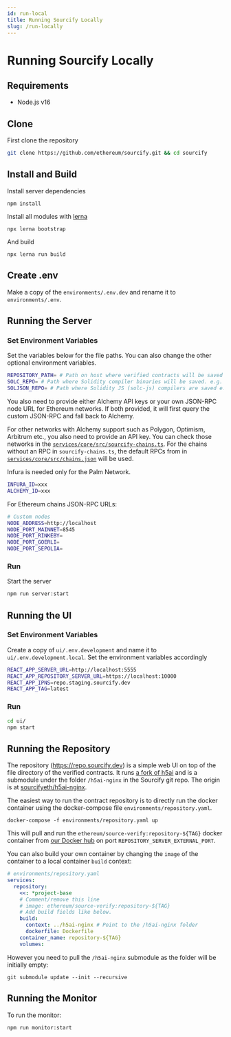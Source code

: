```yaml
---
id: run-local
title: Running Sourcify Locally
slug: /run-locally
---
```


# Running Sourcify Locally

## Requirements

- Node.js v16

## Clone

First clone the repository

```bash
git clone https://github.com/ethereum/sourcify.git && cd sourcify
```

## Install and Build

Install server dependencies

```
npm install
```

Install all modules with [lerna](https://github.com/lerna/lerna)

```
npx lerna bootstrap
```

And build

```
npx lerna run build
```

## Create .env

Make a copy of the `environments/.env.dev` and rename it to `environments/.env`.

## Running the Server

### Set Environment Variables

Set the variables below for the file paths. You can also change the other optional environment variables.

```bash
REPOSITORY_PATH= # Path on host where verified contracts will be saved e.g. /home/user/sourcify/repository
SOLC_REPO= # Path where Solidity compiler binaries will be saved. e.g. /home/user/solc/linux-amd64
SOLJSON_REPO= # Path where Solidity JS (solc-js) compilers are saved e.g. /home/user/solc/js
```

You also need to provide either Alchemy API keys or your own JSON-RPC node URL for Ethereum networks. If both provided, it will first query the custom JSON-RPC and fall back to Alchemy.

For other networks with Alchemy support such as Polygon, Optimism, Arbitrum etc., you also need to provide an API key. You can check those networks in the [`services/core/src/sourcify-chains.ts`](https://github.com/ethereum/sourcify/blob/master/services/core/src/sourcify-chains.ts#L60). For the chains without an RPC in `sourcify-chains.ts`, the default RPCs from in [`services/core/src/chains.json`](https://github.com/ethereum/sourcify/blob/master/services/core/src/chains.json) will be used.

Infura is needed only for the Palm Network.

```bash
INFURA_ID=xxx
ALCHEMY_ID=xxx
```

For Ethereum chains JSON-RPC URLs:

```bash
# Custom nodes
NODE_ADDRESS=http://localhost
NODE_PORT_MAINNET=8545
NODE_PORT_RINKEBY=
NODE_PORT_GOERLI=
NODE_PORT_SEPOLIA=
```

### Run

Start the server

```bash
npm run server:start
```

## Running the UI

### Set Environment Variables

Create a copy of `ui/.env.development` and name it to `ui/.env.development.local`. Set the environment variables accordingly

```bash
REACT_APP_SERVER_URL=http://localhost:5555
REACT_APP_REPOSITORY_SERVER_URL=https://localhost:10000
REACT_APP_IPNS=repo.staging.sourcify.dev
REACT_APP_TAG=latest
```

### Run

```bash
cd ui/
npm start
```

## Running the Repository

The repository (https://repo.sourcify.dev) is a simple web UI on top of the file directory of the verified contracts. It runs [a fork of h5ai](https://github.com/sourcifyeth/h5ai) and is a submodule under the folder `/h5ai-nginx` in the Sourcify git repo. The origin is at [sourcifyeth/h5ai-nginx](https://github.com/sourcifyeth/h5ai-nginx/).

The easiest way to run the contract repository is to directly run the docker container using the docker-compose file `environments/repository.yaml`.

```
docker-compose -f environments/repository.yaml up
```

This will pull and run the `ethereum/source-verify:repository-${TAG}` docker container from [our Docker hub](https://hub.docker.com/r/ethereum/source-verify) on port `REPOSITORY_SERVER_EXTERNAL_PORT`.

You can also build your own container by changing the `image` of the container to a local container `build` context:

```yaml
# environments/repository.yaml
services:
  repository:
    <<: *project-base
    # Comment/remove this line
    # image: ethereum/source-verify:repository-${TAG}
    # Add build fields like below.
    build:
      context: ../h5ai-nginx # Point to the /h5ai-nginx folder
      dockerfile: Dockerfile
    container_name: repository-${TAG}
    volumes:
```

However you need to pull the `/h5ai-nginx` submodule as the folder will be initially empty:

```
git submodule update --init --recursive
```

## Running the Monitor

To run the monitor:

```
npm run monitor:start
```
